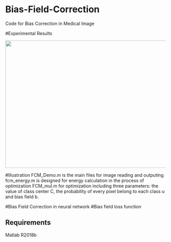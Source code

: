 # Bias-Field-Correction
Code for Bias Correction in Medical Image

#Experimental Results
<p align="center">
    <img src="figure/exp.png" width="670" height="400"> 

#Illustration
FCM_Demo.m is the main files for image reading and outputing
fcm_energy.m is designed for energy calculation in the process of optimization
FCM_mul.m for optimization including three parameters: the value of class center C, the probability of every pixel belong to each class u and bias field b.

#Bias Field Correction in neural network
#Bias field loss function

## Requirements

Matlab R2018b
